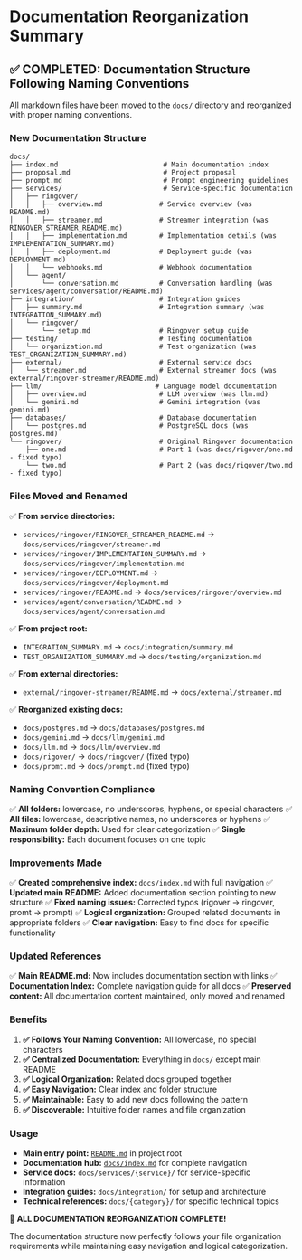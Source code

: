 # Documentation Reorganization Summary

## ✅ COMPLETED: Documentation Structure Following Naming Conventions

All markdown files have been moved to the `docs/` directory and reorganized with proper naming conventions.

### **New Documentation Structure**

```
docs/
├── index.md                          # Main documentation index
├── proposal.md                       # Project proposal
├── prompt.md                         # Prompt engineering guidelines
├── services/                         # Service-specific documentation
│   ├── ringover/
│   │   ├── overview.md              # Service overview (was README.md)
│   │   ├── streamer.md              # Streamer integration (was RINGOVER_STREAMER_README.md)
│   │   ├── implementation.md        # Implementation details (was IMPLEMENTATION_SUMMARY.md)
│   │   ├── deployment.md            # Deployment guide (was DEPLOYMENT.md)
│   │   └── webhooks.md              # Webhook documentation
│   └── agent/
│       └── conversation.md          # Conversation handling (was services/agent/conversation/README.md)
├── integration/                     # Integration guides
│   ├── summary.md                   # Integration summary (was INTEGRATION_SUMMARY.md)
│   └── ringover/
│       └── setup.md                 # Ringover setup guide
├── testing/                         # Testing documentation
│   └── organization.md              # Test organization (was TEST_ORGANIZATION_SUMMARY.md)
├── external/                        # External service docs
│   └── streamer.md                  # External streamer docs (was external/ringover-streamer/README.md)
├── llm/                            # Language model documentation
│   ├── overview.md                  # LLM overview (was llm.md)
│   └── gemini.md                    # Gemini integration (was gemini.md)
├── databases/                       # Database documentation
│   └── postgres.md                  # PostgreSQL docs (was postgres.md)
└── ringover/                        # Original Ringover documentation
    ├── one.md                       # Part 1 (was docs/rigover/one.md - fixed typo)
    └── two.md                       # Part 2 (was docs/rigover/two.md - fixed typo)
```

### **Files Moved and Renamed**

✅ **From service directories:**
- `services/ringover/RINGOVER_STREAMER_README.md` → `docs/services/ringover/streamer.md`
- `services/ringover/IMPLEMENTATION_SUMMARY.md` → `docs/services/ringover/implementation.md`
- `services/ringover/DEPLOYMENT.md` → `docs/services/ringover/deployment.md`
- `services/ringover/README.md` → `docs/services/ringover/overview.md`
- `services/agent/conversation/README.md` → `docs/services/agent/conversation.md`

✅ **From project root:**
- `INTEGRATION_SUMMARY.md` → `docs/integration/summary.md`
- `TEST_ORGANIZATION_SUMMARY.md` → `docs/testing/organization.md`

✅ **From external directories:**
- `external/ringover-streamer/README.md` → `docs/external/streamer.md`

✅ **Reorganized existing docs:**
- `docs/postgres.md` → `docs/databases/postgres.md`
- `docs/gemini.md` → `docs/llm/gemini.md`
- `docs/llm.md` → `docs/llm/overview.md`
- `docs/rigover/` → `docs/ringover/` (fixed typo)
- `docs/promt.md` → `docs/prompt.md` (fixed typo)

### **Naming Convention Compliance**

✅ **All folders:** lowercase, no underscores, hyphens, or special characters
✅ **All files:** lowercase, descriptive names, no underscores or hyphens
✅ **Maximum folder depth:** Used for clear categorization
✅ **Single responsibility:** Each document focuses on one topic

### **Improvements Made**

✅ **Created comprehensive index:** `docs/index.md` with full navigation
✅ **Updated main README:** Added documentation section pointing to new structure
✅ **Fixed naming issues:** Corrected typos (rigover → ringover, promt → prompt)
✅ **Logical organization:** Grouped related documents in appropriate folders
✅ **Clear navigation:** Easy to find docs for specific functionality

### **Updated References**

✅ **Main README.md:** Now includes documentation section with links
✅ **Documentation Index:** Complete navigation guide for all docs
✅ **Preserved content:** All documentation content maintained, only moved and renamed

### **Benefits**

1. **✅ Follows Your Naming Convention:** All lowercase, no special characters
2. **✅ Centralized Documentation:** Everything in `docs/` except main README
3. **✅ Logical Organization:** Related docs grouped together
4. **✅ Easy Navigation:** Clear index and folder structure
5. **✅ Maintainable:** Easy to add new docs following the pattern
6. **✅ Discoverable:** Intuitive folder names and file organization

### **Usage**

- **Main entry point:** [`README.md`](../README.md) in project root
- **Documentation hub:** [`docs/index.md`](index.md) for complete navigation
- **Service docs:** `docs/services/{service}/` for service-specific information
- **Integration guides:** `docs/integration/` for setup and architecture
- **Technical references:** `docs/{category}/` for specific technical topics

🎉 **ALL DOCUMENTATION REORGANIZATION COMPLETE!**

The documentation structure now perfectly follows your file organization requirements while maintaining easy navigation and logical categorization.
